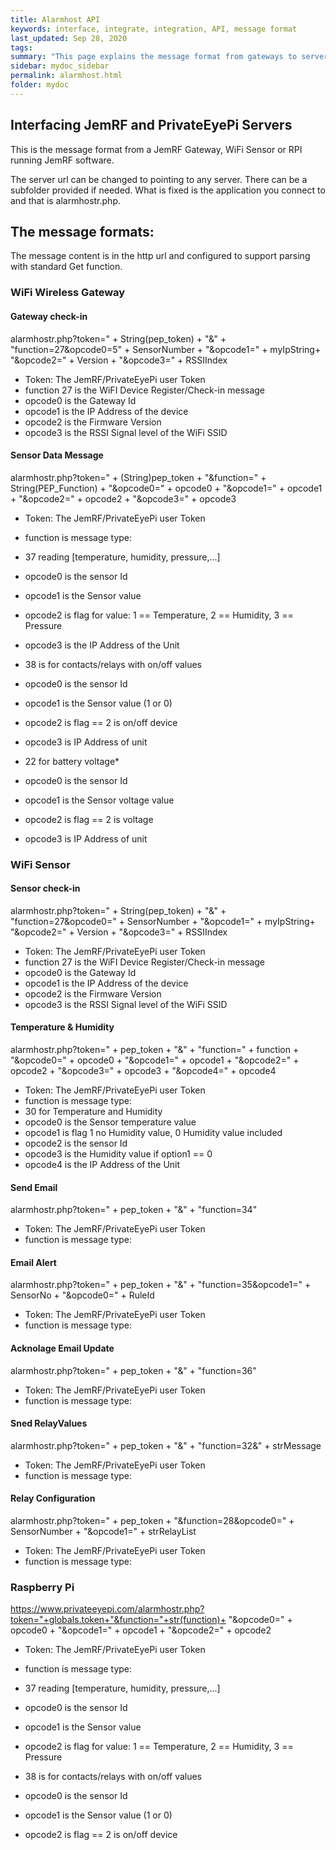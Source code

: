 ```yaml
---
title: Alarmhost API
keywords: interface, integrate, integration, API, message format
last_updated: Sep 28, 2020
tags:
summary: "This page explains the message format from gateways to server."
sidebar: mydoc_sidebar
permalink: alarmhost.html
folder: mydoc
---
```


## Interfacing JemRF and PrivateEyePi Servers

This is the message format from a JemRF Gateway, WiFi Sensor or RPI running JemRF software.

The server url can be changed to pointing to any server.
There can be a subfolder provided if needed.
What is fixed is the application you connect to and that is alarmhostr.php.

## The message formats:
The message content is in the http url and configured to support parsing with standard Get function.
### WiFi Wireless Gateway
#### Gateway check-in
alarmhostr.php?token=" + String(pep_token) + "&" + "function=27&opcode0=5" + SensorNumber + "&opcode1=" + myIpString+ "&opcode2=" + Version + "&opcode3=" + RSSIIndex

* Token: The JemRF/PrivateEyePi user Token
* function 27  is the WiFI Device Register/Check-in message
* opcode0 is the Gateway Id
* opcode1 is the IP Address of the device
* opcode2 is the Firmware Version
* opcode3 is the RSSI Signal level of the WiFi SSID

#### Sensor Data Message
alarmhostr.php?token=" + (String)pep_token + "&function=" + String(PEP_Function) + "&opcode0=" + opcode0 + "&opcode1=" + opcode1 + "&opcode2=" + opcode2 + "&opcode3=" + opcode3

* Token: The JemRF/PrivateEyePi user Token
* function is message type:
* 37 reading [temperature, humidity, pressure,...]
* opcode0 is the sensor Id
* opcode1 is the Sensor value
* opcode2 is flag for value: 1 == Temperature, 2 == Humidity, 3 == Pressure
* opcode3 is the IP Address of the Unit

* 38 is for contacts/relays with on/off values
* opcode0 is the sensor Id
* opcode1 is the Sensor value (1 or 0)
* opcode2 is flag == 2 is on/off device
* opcode3 is IP Address of unit

* 22 for battery voltage*
* opcode0 is the sensor Id
* opcode1 is the Sensor voltage value
* opcode2 is flag == 2 is voltage
* opcode3 is IP Address of unit



### WiFi Sensor
#### Sensor check-in
alarmhostr.php?token=" + String(pep_token) + "&" + "function=27&opcode0=" + SensorNumber + "&opcode1=" + myIpString+ "&opcode2=" + Version + "&opcode3=" + RSSIIndex

* Token: The JemRF/PrivateEyePi user Token
* function 27  is the WiFI Device Register/Check-in message
* opcode0 is the Gateway Id
* opcode1 is the IP Address of the device
* opcode2 is the Firmware Version
* opcode3 is the RSSI Signal level of the WiFi SSID

#### Temperature & Humidity
alarmhostr.php?token=" + pep_token + "&" + "function=" + function + "&opcode0=" + opcode0 + "&opcode1=" + opcode1 + "&opcode2=" + opcode2 + "&opcode3=" + opcode3 + "&opcode4=" + opcode4

* Token: The JemRF/PrivateEyePi user Token
* function is message type:
* 30 for Temperature and Humidity
* opcode0 is the Sensor temperature value
* opcode1 is flag 1 no Humidity value, 0 Humidity value included
* opcode2 is the sensor Id
* opcode3 is the Humidity value if option1 == 0
* opcode4 is the IP Address of the Unit

#### Send Email
alarmhostr.php?token=" + pep_token + "&" + "function=34"

* Token: The JemRF/PrivateEyePi user Token
* function is message type:

#### Email Alert
alarmhostr.php?token=" + pep_token + "&" + "function=35&opcode1=" + SensorNo + "&opcode0=" + RuleId

* Token: The JemRF/PrivateEyePi user Token
* function is message type:

#### Acknolage Email Update
alarmhostr.php?token=" + pep_token + "&" + "function=36"

* Token: The JemRF/PrivateEyePi user Token
* function is message type:

#### Sned RelayValues
alarmhostr.php?token=" + pep_token + "&" + "function=32&" + strMessage

* Token: The JemRF/PrivateEyePi user Token
* function is message type:

#### Relay Configuration
alarmhostr.php?token=" + pep_token + "&function=28&opcode0=" + SensorNumber + "&opcode1=" + strRelayList

* Token: The JemRF/PrivateEyePi user Token
* function is message type:


### Raspberry Pi
https://www.privateeyepi.com/alarmhostr.php?token="+globals.token+"&function="+str(function)+ "&opcode0=" + opcode0 + "&opcode1=" + opcode1 + "&opcode2=" + opcode2

* Token: The JemRF/PrivateEyePi user Token
* function is message type:
* 37 reading [temperature, humidity, pressure,...]
* opcode0 is the sensor Id
* opcode1 is the Sensor value
* opcode2 is flag for value: 1 == Temperature, 2 == Humidity, 3 == Pressure

* 38 is for contacts/relays with on/off values
* opcode0 is the sensor Id
* opcode1 is the Sensor value (1 or 0)
* opcode2 is flag == 2 is on/off device



